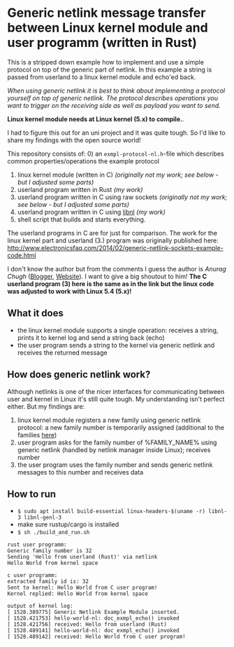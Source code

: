 # Generic netlink message transfer between Linux kernel module and user programm (written in Rust)

This is a stripped down example how to implement and use a simple protocol on top of the generic part of netlink.
In this example a string is passed from userland to a linux kernel module and echo'ed back.

_When using generic netlink it is best to think about implementing a protocol yourself on top of generic netlink. 
The protocol describes operations you want to trigger on the receiving side as well as payload you want to send._

**Linux kernel module needs at Linux kernel (5.x) to compile.**.

I had to figure this out for an uni project and it was quite tough. So I'd like to share my findings
with the open source world!

This repository consists of:
0) an `exmpl-protocol-nl.h`-file which describes common properties/operations the example protocol
1) linux kernel module (written in C) _(originally not my work; see below - but I adjusted some parts)_
2) userland program written in Rust _(my work)_
3) userland program written in C using raw sockets  _(originally not my work; see below - but I adjusted some parts)_
3) userland program written in C using [libnl](https://www.infradead.org/~tgr/libnl/) _(my work)_
4) shell script that builds and starts everything.

The userland programs in C are for just for comparison. The work for the linux kernel part and userland (3.)
program was originally published here: 
http://www.electronicsfaq.com/2014/02/generic-netlink-sockets-example-code.html

I don't know the author but from the comments I guess the author is *Anurag Chugh* ([Blogger](https://www.blogger.com/profile/15390575283968794206), [Website](http://www.lithiumhead.com/)). I want to give a big shoutout to him! 
**The C userland program (3) here is the same as in the link but the linux code was adjusted to work with Linux 5.4 (5.x)!**

## What it does
- the linux kernel module supports a single operation: receives a string, prints it to kernel log and send a string back (echo)
- the user program sends a string to the kernel via generic netlink and receives the returned message

## How does generic netlink work?
Although netlinks is one of the nicer interfaces for communicating between user and kernel in Linux it's still
quite tough. My understanding isn't perfect either. But my findings are:
1) linux kernel module registers a new family using generic netlink protocol:
   a new family number is temporarily assigned (additional to the families [here](https://github.com/torvalds/linux/blob/master/include/uapi/linux/netlink.h))
2) user program asks for the family number of %FAMILY_NAME% using generic netlink (handled by netlink manager inside Linux);
   receives number
3) the user program uses the family number and sends generic netlink messages to this number and receives data

## How to run
- `$ sudo apt install build-essential linux-headers-$(uname -r) libnl-3 libnl-genl-3` 
- make sure rustup/cargo is installed
- `$ sh ./build_and_run.sh`
```
rust user programm:
Generic family number is 32
Sending 'Hello from userland (Rust)' via netlink
Hello World from kernel space

c user programm:
extracted family id is: 32
Sent to kernel: Hello World from C user program!
Kernel replied: Hello World from kernel space

output of kernel log:
[ 1528.389775] Generic Netlink Example Module inserted.
[ 1528.421753] hello-world-nl: doc_exmpl_echo() invoked
[ 1528.421756] received: Hello from userland (Rust)
[ 1528.489141] hello-world-nl: doc_exmpl_echo() invoked
[ 1528.489142] received: Hello World from C user program!
```
